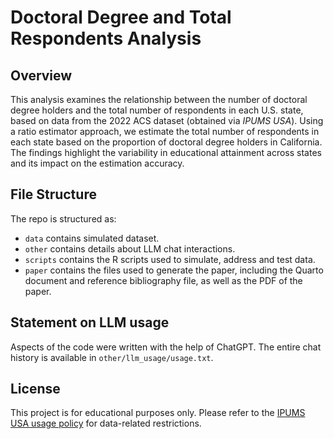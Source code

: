 # Doctoral Degree and Total Respondents Analysis

## Overview

This analysis examines the relationship between the number of doctoral degree holders and the total number of respondents in each U.S. state, based on data from the 2022 ACS dataset (obtained via *IPUMS USA*). Using a ratio estimator approach, we estimate the total number of respondents in each state based on the proportion of doctoral degree holders in California. The findings highlight the variability in educational attainment across states and its impact on the estimation accuracy.


## File Structure

The repo is structured as:

-   `data` contains simulated dataset.
-   `other` contains details about LLM chat interactions.
-   `scripts` contains the R scripts used to simulate, address and test data.
-   `paper` contains the files used to generate the paper, including the Quarto document and reference bibliography file, as well as the PDF of the paper. 


## Statement on LLM usage

Aspects of the code were written with the help of ChatGPT. The entire chat history is available in `other/llm_usage/usage.txt`.


## License

This project is for educational purposes only. Please refer to the [IPUMS USA usage policy](https://ipums.org/) for data-related restrictions.